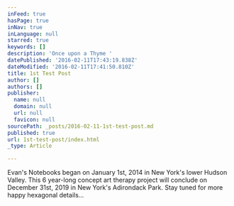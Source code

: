 ```yaml
---
inFeed: true
hasPage: true
inNav: true
inLanguage: null
starred: true
keywords: []
description: 'Once upon a Thyme '
datePublished: '2016-02-11T17:43:19.838Z'
dateModified: '2016-02-11T17:41:50.810Z'
title: 1st Test Post
author: []
authors: []
publisher:
  name: null
  domain: null
  url: null
  favicon: null
sourcePath: _posts/2016-02-11-1st-test-post.md
published: true
url: 1st-test-post/index.html
_type: Article

---
```

Evan's Notebooks began on January 1st, 2014 in New York's lower Hudson Valley.  This 6 year-long concept art therapy project will conclude on December 31st, 2019 in New York's Adirondack Park.  Stay tuned for more happy hexagonal details...